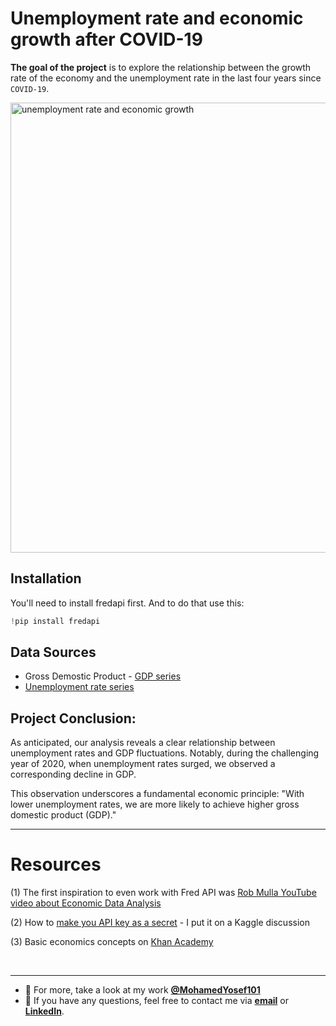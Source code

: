# **Unemployment rate and economic growth after COVID-19**
**The goal of the project** is to explore the relationship between the growth rate of the economy and the unemployment rate in the last four years since `COVID-19`. 

<img src="https://github.com/mohamedyosef101/growth-vs-unemployment/assets/118842452/d2e6abad-a58d-45ae-aa83-1e412b77427d" alt="unemployment rate and economic growth" width="720">

## Installation
You'll need to install fredapi first. And to do that use this: 

```python
!pip install fredapi
``` 

## Data Sources

* Gross Demostic Product - [GDP series](https://fred.stlouisfed.org/series/GDP) 
* [Unemployment rate series](https://fred.stlouisfed.org/series/U2RATE)


## **Project Conclusion:**

As anticipated, our analysis reveals a clear relationship between unemployment rates and GDP fluctuations. Notably, during the challenging year of 2020, when unemployment rates surged, we observed a corresponding decline in GDP. 

This observation underscores a fundamental economic principle: "With lower unemployment rates, we are more likely to achieve higher gross domestic product (GDP)." 


<hr>

# Resources
(1) The first inspiration to even work with Fred API was [Rob Mulla YouTube video about Economic Data Analysis](https://youtu.be/R67XuYc9NQ4?si=UCZzfiG8xd9IGv8A)

(2) How to [make you API key as a secret](https://www.kaggle.com/discussions/general/441975) - I put it on a Kaggle discussion

(3) Basic economics concepts on [Khan Academy](https://www.khanacademy.org/economics-finance-domain/macroeconomics/macro-basic-economics-concepts)

<div><br></div>

---

* 💼 For more, take a look at my work **[@MohamedYosef101](https://github.com/mohamedyosef101)**
* 💬 If you have any questions, feel free to contact me via **[email](mailto:mohamedyosef101@outlook.com)** or **[LinkedIn](https://linkedin.com/in/mohamedyosef101)**.
